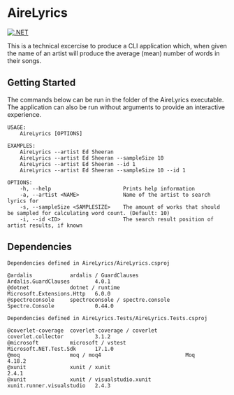 # AireLyrics
[![.NET](https://github.com/mark5500/AireLyrics/actions/workflows/dotnet.yml/badge.svg)](https://github.com/mark5500/AireLyrics/actions/workflows/dotnet.yml)

This is a technical excercise to produce a CLI application which, when given the name of an artist will produce the average (mean) number of words in their songs.

## Getting Started
The commands below can be run in the folder of the AireLyrics executable. The application can also be run without arguments to provide an interactive experience.
```
USAGE:
    AireLyrics [OPTIONS]

EXAMPLES:
    AireLyrics --artist Ed Sheeran
    AireLyrics --artist Ed Sheeran --sampleSize 10
    AireLyrics --artist Ed Sheeran --id 1
    AireLyrics --artist Ed Sheeran --sampleSize 10 --id 1

OPTIONS:
    -h, --help                       Prints help information
    -a, --artist <NAME>              Name of the artist to search lyrics for
    -s, --sampleSize <SAMPLESIZE>    The amount of works that should be sampled for calculating word count. (Default: 10)
    -i, --id <ID>                    The search result position of artist results, if known
```
## Dependencies
```
Dependencies defined in AireLyrics/AireLyrics.csproj

@ardalis            ardalis / GuardClauses               Ardalis.GuardClauses        4.0.1
@dotnet             dotnet / runtime                     Microsoft.Extensions.Http   6.0.0
@spectreconsole     spectreconsole / spectre.console     Spectre.Console             0.44.0
```

```
Dependencies defined in AireLyrics.Tests/AireLyrics.Tests.csproj

@coverlet-coverage  coverlet-coverage / coverlet         coverlet.collector          3.1.2
@microsoft          microsoft / vstest                   Microsoft.NET.Test.Sdk      17.1.0
@moq                moq / moq4                           Moq                         4.18.2
@xunit              xunit / xunit                                                    2.4.1
@xunit              xunit / visualstudio.xunit           xunit.runner.visualstudio   2.4.3
```
